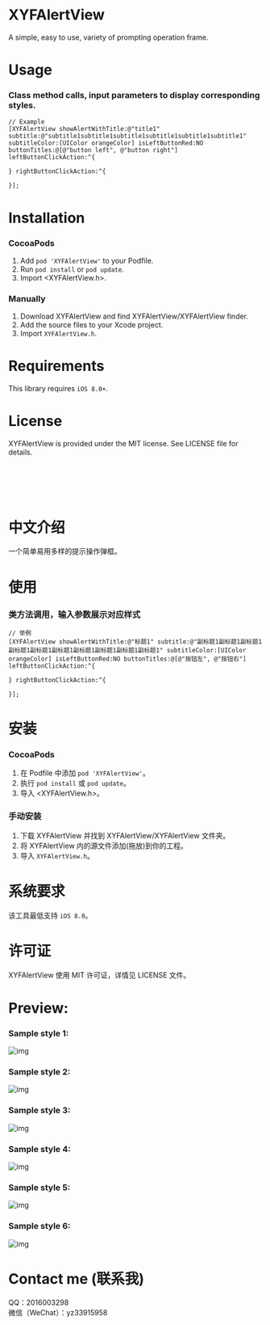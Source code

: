 # XYFAlertView  
A simple, easy to use, variety of prompting operation frame.  

Usage
==============

### Class method calls, input parameters to display corresponding styles.
```objc
// Example
[XYFAlertView showAlertWithTitle:@"title1" subtitle:@"subtitle1subtitle1subtitle1subtitle1subtitle1subtitle1" subtitleColor:[UIColor orangeColor] isLeftButtonRed:NO buttonTitles:@[@"button left", @"button right"] leftButtonClickAction:^{  

} rightButtonClickAction:^{  

}];
``` 

Installation
==============

### CocoaPods

1. Add `pod 'XYFAlertView'` to your Podfile.
2. Run `pod install` or `pod update`.
3. Import \<XYFAlertView.h\>.

### Manually

1. Download XYFAlertView and find XYFAlertView/XYFAlertView finder.
2. Add the source files to your Xcode project.
3. Import `XYFAlertView.h`.

Requirements
==============
This library requires `iOS 8.0+`.

License
==============
XYFAlertView is provided under the MIT license. See LICENSE file for details.  

<br/><br/>
---
中文介绍
==============
一个简单易用多样的提示操作弹框。<br/>

使用
==============

### 类方法调用，输入参数展示对应样式
```objc
// 举例
[XYFAlertView showAlertWithTitle:@"标题1" subtitle:@"副标题1副标题1副标题1副标题1副标题1副标题1副标题1副标题1副标题1副标题1" subtitleColor:[UIColor orangeColor] isLeftButtonRed:NO buttonTitles:@[@"按钮左", @"按钮右"] leftButtonClickAction:^{  

} rightButtonClickAction:^{  

}];
```  

安装
==============

### CocoaPods

1. 在 Podfile 中添加 `pod 'XYFAlertView'`。
2. 执行 `pod install` 或 `pod update`。
3. 导入 \<XYFAlertView.h\>。

### 手动安装

1. 下载 XYFAlertView 并找到 XYFAlertView/XYFAlertView 文件夹。
2. 将 XYFAlertView 内的源文件添加(拖放)到你的工程。
3. 导入 `XYFAlertView.h`。

系统要求
==============
该工具最低支持 `iOS 8.0`。

许可证
==============
XYFAlertView 使用 MIT 许可证，详情见 LICENSE 文件。  

# Preview:
### Sample style 1:
![img](https://github.com/CoderXYF/XYFAlertView/blob/master/XYFAlertView/SampleStyleImages/sample_style_1.gif)  
### Sample style 2:
![img](https://github.com/CoderXYF/XYFAlertView/blob/master/XYFAlertView/SampleStyleImages/sample_style_2.gif)  
### Sample style 3:
![img](https://github.com/CoderXYF/XYFAlertView/blob/master/XYFAlertView/SampleStyleImages/sample_style_3.gif)  
### Sample style 4:
![img](https://github.com/CoderXYF/XYFAlertView/blob/master/XYFAlertView/SampleStyleImages/sample_style_4.gif)  
### Sample style 5:
![img](https://github.com/CoderXYF/XYFAlertView/blob/master/XYFAlertView/SampleStyleImages/sample_style_5.gif)  
### Sample style 6:
![img](https://github.com/CoderXYF/XYFAlertView/blob/master/XYFAlertView/SampleStyleImages/sample_style_6.gif)  
# Contact me (联系我)  
QQ：2016003298  
微信（WeChat）：yz33915958
